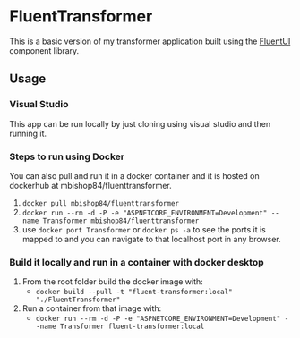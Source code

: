 # FluentTransformer

This is a basic version of my transformer application built using the [FluentUI](https://www.fluentui-blazor.net/) component library.

## Usage

### Visual Studio

This app can be run locally by just cloning using visual studio and then running it.

### Steps to run using Docker

You can also pull and run it in a docker container and it is hosted on dockerhub at mbishop84/fluenttransformer.

1. `docker pull mbishop84/fluenttransformer`
2. `docker run --rm -d -P -e "ASPNETCORE_ENVIRONMENT=Development" --name Transformer mbishop84/fluenttransformer`
3. use `docker port Transformer` or `docker ps -a` to see the ports it is mapped to and you can navigate to that localhost port in any browser.

### Build it locally and run in a container with docker desktop

1. From the root folder build the docker image with:
   - `docker build --pull -t "fluent-transformer:local" "./FluentTransformer"`
2. Run a container from that image with:
   - `docker run --rm -d -P -e "ASPNETCORE_ENVIRONMENT=Development" --name Transformer fluent-transformer:local`
